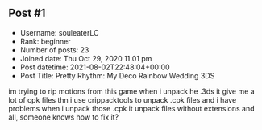 ## Post #1
- Username: souleaterLC
- Rank: beginner
- Number of posts: 23
- Joined date: Thu Oct 29, 2020 11:01 pm
- Post datetime: 2021-08-02T22:48:04+00:00
- Post Title: Pretty Rhythm: My Deco Rainbow Wedding 3DS

im trying to rip motions from this game when i unpack he .3ds it give me a lot of cpk files thn i use crippacktools to unpack .cpk files and i have problems when i unpack those .cpk it unpack files without extensions and all, someone knows how to fix it?
